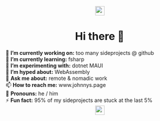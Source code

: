 <div align="center">
      <img src="https://cultofthepartyparrot.com/parrots/hd/parrot.gif" width="25" height="25"/>
<h1> Hi there 👋</h1>
</div>
🔭 <b>I’m currently working on:</b> too many sideprojects @ github<br />
🌱 <b>I’m currently learning:</b> fsharp<br />
🧪 <b>I’m experimenting with:</b> dotnet MAUI<br />
🥳 <b>I’m hyped about:</b> WebAssembly<br />
💬 <b>Ask me about:</b> remote & nomadic work<br />
📫 <b>How to reach me:</b> www.johnnys.page<br />
👤 <b>Pronouns:</b> he / him<br />
⚡️ <b>Fun fact:</b> 95% of my sideprojects are stuck at the last 5%<br />
<div align="center">
      <img src="https://cultofthepartyparrot.com/parrots/hd/reverseparrot.gif" width="25" height="25"/>
</div>
